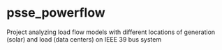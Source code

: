 # psse_powerflow
Project analyzing load flow models with different locations of generation (solar) and load (data centers) on IEEE 39 bus system
